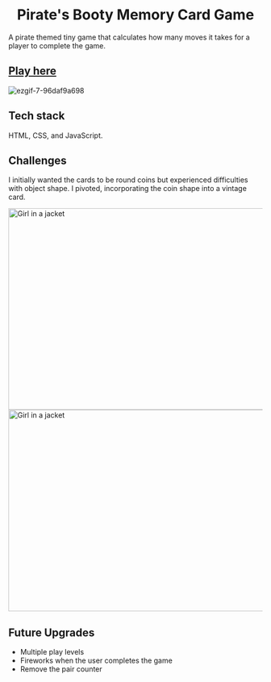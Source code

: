 <h1 align="center">Pirate's Booty Memory Card Game</h1>

A pirate themed tiny game that calculates how many moves it takes for a player to complete the game. 

## [Play here](https://editting-lively-shell-121.vscodeedu.app/)

![ezgif-7-96daf9a698](https://github.com/user-attachments/assets/f16a0994-ddb9-4e25-87e8-8f3a3d6874a0)

## Tech stack
HTML, CSS, and JavaScript.

## Challenges
I initially wanted the cards to be round coins but experienced difficulties with object shape. I pivoted, incorporating the coin shape into a vintage card. 

<img src="https://github.com/user-attachments/assets/56ba418f-fa4a-41e9-ae54-122f3bb834c0" alt="Girl in a jacket" width="600" height="400">

<img src="https://github.com/user-attachments/assets/3a506b8e-c997-4d6b-a86e-0d6a72df48fe" alt="Girl in a jacket" width="600" height="400">

## Future Upgrades
- Multiple play levels
- Fireworks when the user completes the game
- Remove the pair counter
